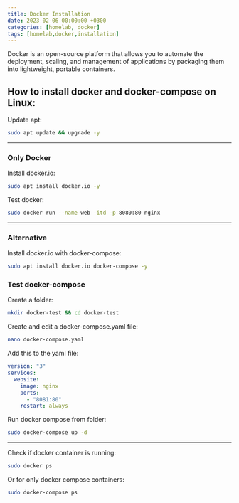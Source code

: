 ```yaml
---
title: Docker Installation
date: 2023-02-06 00:00:00 +0300
categories: [homelab, docker]
tags: [homelab,docker,installation]
---
```


Docker is an open-source platform that allows you to automate the deployment, scaling, and management of applications by packaging them into lightweight, portable containers.

## How to install docker and docker-compose on Linux:

Update apt:
```bash
sudo apt update && upgrade -y
```

____________________________________________

### Only Docker

Install docker.io: 
```bash
sudo apt install docker.io -y
```

Test docker:
```bash 
sudo docker run --name web -itd -p 8080:80 nginx
```

____________________________________________

### Alternative

Install docker.io with docker-compose:
```bash
sudo apt install docker.io docker-compose -y
```

### Test docker-compose

Create a folder:
```bash
mkdir docker-test && cd docker-test
```

Create and edit a docker-compose.yaml file:
```bash
nano docker-compose.yaml
```

Add this to the yaml file:
```yaml
version: "3"
services:
  website:
    image: nginx
    ports:
      - "8081:80"
    restart: always
```

Run docker compose from folder:
```bash
sudo docker-compose up -d
```

____________________________________________

Check if docker container is running:
```bash
sudo docker ps
```

Or for only docker compose containers:
```bash
sudo docker-compose ps
```

